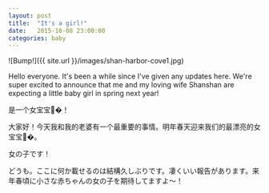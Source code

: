 ```yaml
---
layout: post
title:  "It's a girl!"
date:   2015-10-08 23:00:00
categories: baby
---
```


![Bump!]({{ site.url }}/images/shan-harbor-cove1.jpg)

Hello everyone. It's been a while since I've given any updates here. We're super excited to announce that me and my loving wife Shanshan are expecting a little baby girl in spring next year! 

是一个女宝宝:baby:�！

大家好！今天我和我的老婆有一个最重要的事情。明年春天迎来我们的最漂亮的女宝宝:baby:�。

女の子です！

どうも。ここに何か載せるのは結構久しぶりです。凄くいい報告があります。来年春頃に小さな赤ちゃんの女の子を期待してますよ〜！
